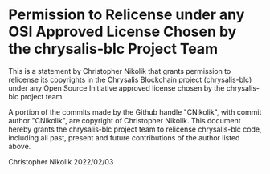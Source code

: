 # Permission to Relicense under any OSI Approved License Chosen by the chrysalis-blc Project Team

This is a statement by Christopher Nikolik that grants permission to relicense its copyrights in the
Chrysalis Blockchain project (chrysalis-blc) under any Open Source Initiative approved license
chosen by the chrysalis-blc project team.

A portion of the commits made by the Github handle "CNikolik", with commit author 
"CNikolik", are copyright of Christopher Nikolik. This document hereby grants the
chrysalis-blc project team to relicense chrysalis-blc code, including all past, present and
future contributions of the author listed above.

Christopher Nikolik
2022/02/03
